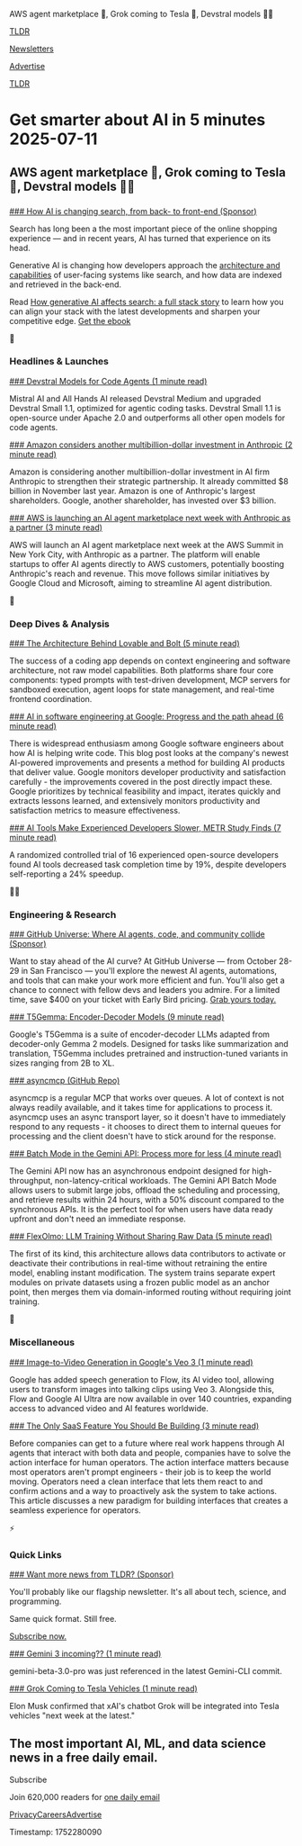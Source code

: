 AWS agent marketplace 🤖, Grok coming to Tesla 🚗, Devstral models 🧑‍💻

[TLDR](/)

[Newsletters](/newsletters)

[Advertise](https://advertise.tldr.tech/)

[TLDR](/)

# Get smarter about AI in 5 minutes 2025-07-11

## AWS agent marketplace 🤖, Grok coming to Tesla 🚗, Devstral models 🧑‍💻

### 

[### How AI is changing search, from back- to front-end (Sponsor)](https://resources.algolia.com/ai-search/ebook-generative-ai-search?utm_campaign=tldr_global_wnet_ecomm_reach&amp;utm_medium=display&amp;utm_source=tldr&amp;utm_content=tldr_global_wnet&amp;utm_term=ebo-generative-ai-search&amp;utm_camp_parent=wnet&amp;utm_2nd_camp=ecomm&amp;utm_region=global&amp;utm_goal=reach&amp;utm_creative_format=prmrynwsl&amp;utm_model=cpm&amp;utm_marketing_tactic=reach)

Search has long been a the most important piece of the online shopping experience — and in recent years, AI has turned that experience on its head.

Generative AI is changing how developers approach the [architecture and capabilities](https://resources.algolia.com/ai-search/ebook-generative-ai-search?utm_campaign=tldr_global_wnet_ecomm_reach&utm_medium=display&utm_source=tldr&utm_content=tldr_global_wnet&utm_term=ebo-generative-ai-search&utm_camp_parent=wnet&utm_2nd_camp=ecomm&utm_region=global&utm_goal=reach&utm_creative_format=prmrynwsl&utm_model=cpm&utm_marketing_tactic=reach) of user-facing systems like search, and how data are indexed and retrieved in the back-end.

Read [How generative AI affects search: a full stack story](https://resources.algolia.com/ai-search/ebook-generative-ai-search?utm_campaign=tldr_global_wnet_ecomm_reach&utm_medium=display&utm_source=tldr&utm_content=tldr_global_wnet&utm_term=ebo-generative-ai-search&utm_camp_parent=wnet&utm_2nd_camp=ecomm&utm_region=global&utm_goal=reach&utm_creative_format=prmrynwsl&utm_model=cpm&utm_marketing_tactic=reach) to learn how you can align your stack with the latest developments and sharpen your competitive edge. [Get the ebook](https://resources.algolia.com/ai-search/ebook-generative-ai-search?utm_campaign=tldr_global_wnet_ecomm_reach&utm_medium=display&utm_source=tldr&utm_content=tldr_global_wnet&utm_term=ebo-generative-ai-search&utm_camp_parent=wnet&utm_2nd_camp=ecomm&utm_region=global&utm_goal=reach&utm_creative_format=prmrynwsl&utm_model=cpm&utm_marketing_tactic=reach)

🚀

### Headlines & Launches

[### Devstral Models for Code Agents (1 minute read)](https://mistral.ai/news/devstral-2507?utm_source=tldrai)

Mistral AI and All Hands AI released Devstral Medium and upgraded Devstral Small 1.1, optimized for agentic coding tasks. Devstral Small 1.1 is open-source under Apache 2.0 and outperforms all other open models for code agents.

[### Amazon considers another multibillion-dollar investment in Anthropic (2 minute read)](https://www.reuters.com/business/retail-consumer/amazon-considers-another-multibillion-dollar-investment-anthropic-ft-reports-2025-07-10/?utm_source=tldrai)

Amazon is considering another multibillion-dollar investment in AI firm Anthropic to strengthen their strategic partnership. It already committed $8 billion in November last year. Amazon is one of Anthropic's largest shareholders. Google, another shareholder, has invested over $3 billion.

[### AWS is launching an AI agent marketplace next week with Anthropic as a partner (3 minute read)](https://techcrunch.com/2025/07/10/aws-is-launching-an-ai-agent-marketplace-next-week-with-anthropic-as-a-partner/?utm_source=tldrai)

AWS will launch an AI agent marketplace next week at the AWS Summit in New York City, with Anthropic as a partner. The platform will enable startups to offer AI agents directly to AWS customers, potentially boosting Anthropic's reach and revenue. This move follows similar initiatives by Google Cloud and Microsoft, aiming to streamline AI agent distribution.

🧠

### Deep Dives & Analysis

[### The Architecture Behind Lovable and Bolt (5 minute read)](https://www.beam.cloud/blog/agentic-apps?utm_source=tldrai)

The success of a coding app depends on context engineering and software architecture, not raw model capabilities. Both platforms share four core components: typed prompts with test-driven development, MCP servers for sandboxed execution, agent loops for state management, and real-time frontend coordination.

[### AI in software engineering at Google: Progress and the path ahead (6 minute read)](https://research.google/blog/ai-in-software-engineering-at-google-progress-and-the-path-ahead/?utm_source=tldrai)

There is widespread enthusiasm among Google software engineers about how AI is helping write code. This blog post looks at the company's newest AI-powered improvements and presents a method for building AI products that deliver value. Google monitors developer productivity and satisfaction carefully - the improvements covered in the post directly impact these. Google prioritizes by technical feasibility and impact, iterates quickly and extracts lessons learned, and extensively monitors productivity and satisfaction metrics to measure effectiveness.

[### AI Tools Make Experienced Developers Slower, METR Study Finds (7 minute read)](https://metr.org/blog/2025-07-10-early-2025-ai-experienced-os-dev-study/?utm_source=tldrai)

A randomized controlled trial of 16 experienced open-source developers found AI tools decreased task completion time by 19%, despite developers self-reporting a 24% speedup.

👨‍💻

### Engineering & Research

[### GitHub Universe: Where AI agents, code, and community collide (Sponsor)](https://githubuniverse.com/?utm_source=TLDR&amp;utm_medium=Newsletter&amp;utm_campaign=07_11)

Want to stay ahead of the AI curve? At GitHub Universe — from October 28-29 in San Francisco — you'll explore the newest AI agents, automations, and tools that can make your work more efficient and fun. You'll also get a chance to connect with fellow devs and leaders you admire. For a limited time, save $400 on your ticket with Early Bird pricing. [Grab yours today.](https://githubuniverse.com/?utm_source=TLDR&utm_medium=Newsletter&utm_campaign=07_11)

[### T5Gemma: Encoder-Decoder Models (9 minute read)](https://developers.googleblog.com/en/t5gemma/?utm_source=tldrai)

Google's T5Gemma is a suite of encoder-decoder LLMs adapted from decoder-only Gemma 2 models. Designed for tasks like summarization and translation, T5Gemma includes pretrained and instruction-tuned variants in sizes ranging from 2B to XL.

[### asyncmcp (GitHub Repo)](https://github.com/bh-rat/asyncmcp?utm_source=tldrai)

asyncmcp is a regular MCP that works over queues. A lot of context is not always readily available, and it takes time for applications to process it. asyncmcp uses an async transport layer, so it doesn't have to immediately respond to any requests - it chooses to direct them to internal queues for processing and the client doesn't have to stick around for the response.

[### Batch Mode in the Gemini API: Process more for less (4 minute read)](https://developers.googleblog.com/en/scale-your-ai-workloads-batch-mode-gemini-api/?utm_source=tldrai)

The Gemini API now has an asynchronous endpoint designed for high-throughput, non-latency-critical workloads. The Gemini API Batch Mode allows users to submit large jobs, offload the scheduling and processing, and retrieve results within 24 hours, with a 50% discount compared to the synchronous APIs. It is the perfect tool for when users have data ready upfront and don't need an immediate response.

[### FlexOlmo: LLM Training Without Sharing Raw Data (5 minute read)](https://allenai.org/blog/flexolmo?utm_source=tldrai)

The first of its kind, this architecture allows data contributors to activate or deactivate their contributions in real-time without retraining the entire model, enabling instant modification. The system trains separate expert modules on private datasets using a frozen public model as an anchor point, then merges them via domain-informed routing without requiring joint training.

🎁

### Miscellaneous

[### Image-to-Video Generation in Google's Veo 3 (1 minute read)](https://blog.google/technology/google-labs/flow-adds-speech-expands/?utm_source=tldrai)

Google has added speech generation to Flow, its AI video tool, allowing users to transform images into talking clips using Veo 3. Alongside this, Flow and Google AI Ultra are now available in over 140 countries, expanding access to advanced video and AI features worldwide.

[### The Only SaaS Feature You Should Be Building (3 minute read)](https://www.henrypray.com/writings/the-only-saas-feature-you-should-be-building?utm_source=tldrai)

Before companies can get to a future where real work happens through AI agents that interact with both data and people, companies have to solve the action interface for human operators. The action interface matters because most operators aren't prompt engineers - their job is to keep the world moving. Operators need a clean interface that lets them react to and confirm actions and a way to proactively ask the system to take actions. This article discusses a new paradigm for building interfaces that creates a seamless experience for operators.

⚡️

### Quick Links

[### Want more news from TLDR? (Sponsor)](https://tldr.tech/signup/?utm_source=tldrai&amp;utm_medium=newsletter&amp;utm_campaign=quicklinks07112025)

You'll probably like our flagship newsletter. It's all about tech, science, and programming.

Same quick format. Still free.

[Subscribe now.](https://tldr.tech/signup/?utm_source=tldrai&utm_medium=newsletter&utm_campaign=quicklinks07112025)

[### Gemini 3 incoming?? (1 minute read)](https://threadreaderapp.com/thread/1942995482592043175.html?utm_source=tldrai)

gemini-beta-3.0-pro was just referenced in the latest Gemini-CLI commit.

[### Grok Coming to Tesla Vehicles (1 minute read)](https://threadreaderapp.com/thread/1943251229511160001.html?utm_source=tldrai)

Elon Musk confirmed that xAI's chatbot Grok will be integrated into Tesla vehicles "next week at the latest."

## The most important AI, ML, and data science news in a free daily email.

Subscribe

Join 620,000 readers for [one daily email](/api/latest/ai)

[Privacy](/privacy)[Careers](https://jobs.ashbyhq.com/tldr.tech)[Advertise](/ai/advertise)

Timestamp: 1752280090